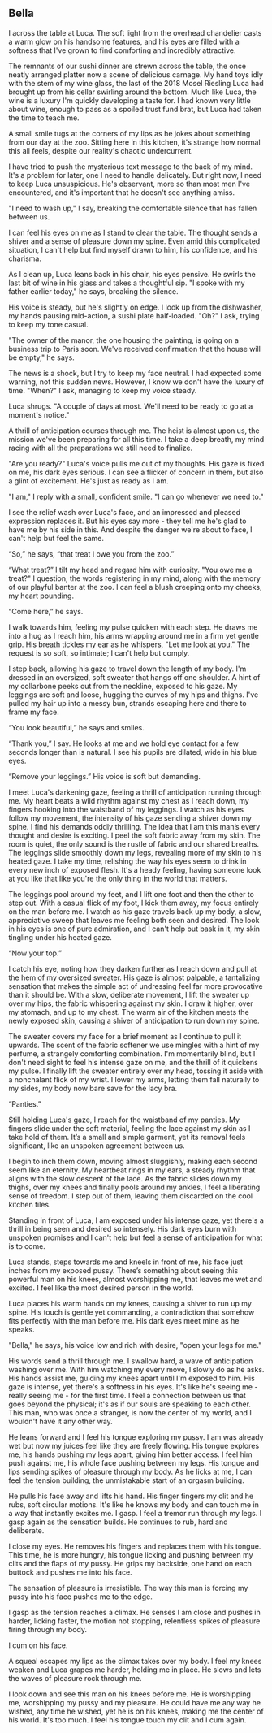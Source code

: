 ## Bella
 
I across the table at Luca. The soft light from the overhead chandelier casts a warm glow on his handsome features, and his eyes are filled with a softness that I've grown to find comforting and incredibly attractive.
 
The remnants of our sushi dinner are strewn across the table, the once neatly arranged platter now a scene of delicious carnage. My hand toys idly with the stem of my wine glass, the last of the 2018 Mosel Riesling Luca had brought up from his cellar swirling around the bottom. Much like Luca, the wine is a luxury I'm quickly developing a taste for. I had known very little about wine, enough to pass as a spoiled trust fund brat, but Luca had taken the time to teach me.
 
A small smile tugs at the corners of my lips as he jokes about something from our day at the zoo. Sitting here in this kitchen, it's strange how normal this all feels, despite our reality's chaotic undercurrent.
 
I have tried to push the mysterious text message to the back of my mind. It's a problem for later, one I need to handle delicately. But right now, I need to keep Luca unsuspicious. He's observant, more so than most men I've encountered, and it's important that he doesn't see anything amiss.
 
"I need to wash up," I say, breaking the comfortable silence that has fallen between us.
 
I can feel his eyes on me as I stand to clear the table. The thought sends a shiver and a sense of pleasure down my spine. Even amid this complicated situation, I can't help but find myself drawn to him, his confidence, and his charisma.
 
As I clean up, Luca leans back in his chair, his eyes pensive. He swirls the last bit of wine in his glass and takes a thoughtful sip. "I spoke with my father earlier today," he says, breaking the silence.
 
His voice is steady, but he's slightly on edge. I look up from the dishwasher, my hands pausing mid-action, a sushi plate half-loaded. "Oh?" I ask, trying to keep my tone casual.
 
"The owner of the manor, the one housing the painting, is going on a business trip to Paris soon. We've received confirmation that the house will be empty," he says.
 
The news is a shock, but I try to keep my face neutral. I had expected some warning, not this sudden news. However, I know we don't have the luxury of time. "When?" I ask, managing to keep my voice steady.
 
Luca shrugs. "A couple of days at most. We'll need to be ready to go at a moment's notice."
 
A thrill of anticipation courses through me. The heist is almost upon us, the mission we've been preparing for all this time. I take a deep breath, my mind racing with all the preparations we still need to finalize.
 
"Are you ready?" Luca's voice pulls me out of my thoughts. His gaze is fixed on me, his dark eyes serious. I can see a flicker of concern in them, but also a glint of excitement. He's just as ready as I am.
 
"I am," I reply with a small, confident smile. "I can go whenever we need to."
 
I see the relief wash over Luca's face, and an impressed and pleased expression replaces it. But his eyes say more - they tell me he's glad to have me by his side in this. And despite the danger we're about to face, I can't help but feel the same.
 
“So,” he says, “that treat I owe you from the zoo.”
 
“What treat?” I tilt my head and regard him with curiosity. "You owe me a treat?" I question, the words registering in my mind, along with the memory of our playful banter at the zoo. I can feel a blush creeping onto my cheeks, my heart pounding.
 
“Come here,” he says.
 
I walk towards him, feeling my pulse quicken with each step. He draws me into a hug as I reach him, his arms wrapping around me in a firm yet gentle grip. His breath tickles my ear as he whispers, "Let me look at you." The request is so soft, so intimate; I can't help but comply.
 
I step back, allowing his gaze to travel down the length of my body. I'm dressed in an oversized, soft sweater that hangs off one shoulder. A hint of my collarbone peeks out from the neckline, exposed to his gaze. My leggings are soft and loose, hugging the curves of my hips and thighs. I've pulled my hair up into a messy bun, strands escaping here and there to frame my face.
 
“You look beautiful,” he says and smiles.
 
“Thank you,” I say. He looks at me and we hold eye contact for a few seconds longer than is natural. I see his pupils are dilated, wide in his blue eyes.
 
“Remove your leggings.” His voice is soft but demanding.
 
I meet Luca's darkening gaze, feeling a thrill of anticipation running through me. My heart beats a wild rhythm against my chest as I reach down, my fingers hooking into the waistband of my leggings. I watch as his eyes follow my movement, the intensity of his gaze sending a shiver down my spine. I find his demands oddly thrilling. The idea that I am this man’s every thought and desire is exciting. I peel the soft fabric away from my skin. The room is quiet, the only sound is the rustle of fabric and our shared breaths. The leggings slide smoothly down my legs, revealing more of my skin to his heated gaze. I take my time, relishing the way his eyes seem to drink in every new inch of exposed flesh. It's a heady feeling, having someone look at you like that like you're the only thing in the world that matters.
 
The leggings pool around my feet, and I lift one foot and then the other to step out. With a casual flick of my foot, I kick them away, my focus entirely on the man before me. I watch as his gaze travels back up my body, a slow, appreciative sweep that leaves me feeling both seen and desired. The look in his eyes is one of pure admiration, and I can't help but bask in it, my skin tingling under his heated gaze.
 
“Now your top.”
 
I catch his eye, noting how they darken further as I reach down and pull at the hem of my oversized sweater. His gaze is almost palpable, a tantalizing sensation that makes the simple act of undressing feel far more provocative than it should be. With a slow, deliberate movement, I lift the sweater up over my hips, the fabric whispering against my skin. I draw it higher, over my stomach, and up to my chest. The warm air of the kitchen meets the newly exposed skin, causing a shiver of anticipation to run down my spine.
 
The sweater covers my face for a brief moment as I continue to pull it upwards. The scent of the fabric softener we use mingles with a hint of my perfume, a strangely comforting combination. I'm momentarily blind, but I don't need sight to feel his intense gaze on me, and the thrill of it quickens my pulse. I finally lift the sweater entirely over my head, tossing it aside with a nonchalant flick of my wrist. I lower my arms, letting them fall naturally to my sides, my body now bare save for the lacy bra.
 
“Panties.”
 
Still holding Luca's gaze, I reach for the waistband of my panties. My fingers slide under the soft material, feeling the lace against my skin as I take hold of them. It’s a small and simple garment, yet its removal feels significant, like an unspoken agreement between us.
 
I begin to inch them down, moving almost sluggishly, making each second seem like an eternity. My heartbeat rings in my ears, a steady rhythm that aligns with the slow descent of the lace. As the fabric slides down my thighs, over my knees and finally pools around my ankles, I feel a liberating sense of freedom. I step out of them, leaving them discarded on the cool kitchen tiles.
 
Standing in front of Luca, I am exposed under his intense gaze, yet there's a thrill in being seen and desired so intensely. His dark eyes burn with unspoken promises and I can't help but feel a sense of anticipation for what is to come.
 
Luca stands, steps towards me and kneels in front of me, his face just inches from my exposed pussy. There’s something about seeing this powerful man on his knees, almost worshipping me, that leaves me wet and excited. I feel like the most desired person in the world.
 
Luca places his warm hands on my knees, causing a shiver to run up my spine. His touch is gentle yet commanding, a contradiction that somehow fits perfectly with the man before me. His dark eyes meet mine as he speaks.
 
"Bella," he says, his voice low and rich with desire, "open your legs for me."
 
His words send a thrill through me. I swallow hard, a wave of anticipation washing over me. With him watching my every move, I slowly do as he asks. His hands assist me, guiding my knees apart until I'm exposed to him. His gaze is intense, yet there's a softness in his eyes. It's like he's seeing me - really seeing me - for the first time. I feel a connection between us that goes beyond the physical; it's as if our souls are speaking to each other. This man, who was once a stranger, is now the center of my world, and I wouldn't have it any other way.
 
He leans forward and I feel his tongue exploring my pussy. I am was already wet but now my juices feel like they are freely flowing. His tongue explores me, his hands pushing my legs apart, giving him better access. I feel him push against me, his whole face pushing between my legs. His tongue and lips sending spikes of pleasure through my body. As he licks at me, I can feel the tension building, the unmistakable start of an orgasm building.
 
He pulls his face away and lifts his hand. His finger fingers my clit and he rubs, soft circular motions. It's like he knows my body and can touch me in a way that instantly excites me. I gasp. I feel a tremor run through my legs. I gasp again as the sensation builds. He continues to rub, hard and deliberate.
 
I close my eyes. He removes his fingers and replaces them with his tongue. This time, he is more hungry, his tongue licking and pushing between my clits and the flaps of my pussy. He grips my backside, one hand on each buttock and pushes me into his face.
 
The sensation of pleasure is irresistible. The way this man is forcing my pussy into his face pushes me to the edge.
 
I gasp as the tension reaches a climax. He senses I am close and pushes in harder, licking faster, the motion not stopping, relentless spikes of pleasure firing through my body.
 
I cum on his face.
 
A squeal escapes my lips as the climax takes over my body. I feel my knees weaken and Luca grapes me harder, holding me in place. He slows and lets the waves of pleasure rock through me.
 
I look down and see this man on his knees before me. He is worshipping me, worshipping my pussy and my pleasure. He could have me any way he wished, any time he wished, yet he is on his knees, making me the center of his world. It's too much. I feel his tongue touch my clit and I cum again.
